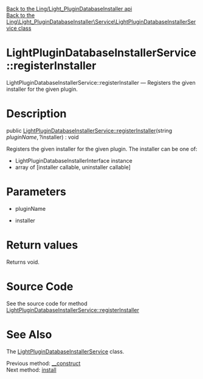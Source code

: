 [Back to the Ling/Light_PluginDatabaseInstaller api](https://github.com/lingtalfi/Light_PluginDatabaseInstaller/blob/master/doc/api/Ling/Light_PluginDatabaseInstaller.md)<br>
[Back to the Ling\Light_PluginDatabaseInstaller\Service\LightPluginDatabaseInstallerService class](https://github.com/lingtalfi/Light_PluginDatabaseInstaller/blob/master/doc/api/Ling/Light_PluginDatabaseInstaller/Service/LightPluginDatabaseInstallerService.md)


LightPluginDatabaseInstallerService::registerInstaller
================



LightPluginDatabaseInstallerService::registerInstaller — Registers the given installer for the given plugin.




Description
================


public [LightPluginDatabaseInstallerService::registerInstaller](https://github.com/lingtalfi/Light_PluginDatabaseInstaller/blob/master/doc/api/Ling/Light_PluginDatabaseInstaller/Service/LightPluginDatabaseInstallerService/registerInstaller.md)(string $pluginName, ?$installer) : void




Registers the given installer for the given plugin.
The installer can be one of:

- LightPluginDatabaseInstallerInterface instance
- array of [installer callable, uninstaller callable]




Parameters
================


- pluginName

    

- installer

    


Return values
================

Returns void.








Source Code
===========
See the source code for method [LightPluginDatabaseInstallerService::registerInstaller](https://github.com/lingtalfi/Light_PluginDatabaseInstaller/blob/master/Service/LightPluginDatabaseInstallerService.php#L54-L57)


See Also
================

The [LightPluginDatabaseInstallerService](https://github.com/lingtalfi/Light_PluginDatabaseInstaller/blob/master/doc/api/Ling/Light_PluginDatabaseInstaller/Service/LightPluginDatabaseInstallerService.md) class.

Previous method: [__construct](https://github.com/lingtalfi/Light_PluginDatabaseInstaller/blob/master/doc/api/Ling/Light_PluginDatabaseInstaller/Service/LightPluginDatabaseInstallerService/__construct.md)<br>Next method: [install](https://github.com/lingtalfi/Light_PluginDatabaseInstaller/blob/master/doc/api/Ling/Light_PluginDatabaseInstaller/Service/LightPluginDatabaseInstallerService/install.md)<br>

